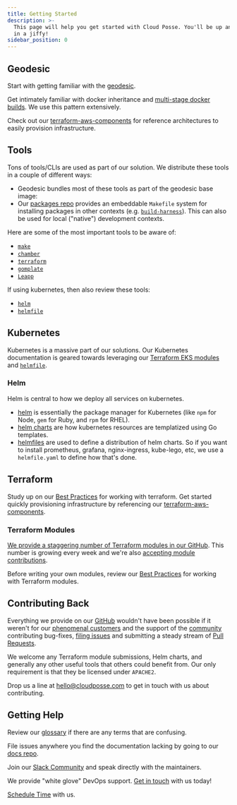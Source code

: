 ```yaml
---
title: Getting Started
description: >-
  This page will help you get started with Cloud Posse. You'll be up and running
  in a jiffy!
sidebar_position: 0
---
```


## Geodesic

Start with getting familiar with the [geodesic](/reference/tools.mdx#geodesic).

Get intimately familiar with docker inheritance and [multi-stage docker builds](/reference/best-practices/docker-best-practices.md#multi-stage-builds). We use this pattern extensively.

Check out our [terraform-aws-components](https://github.com/cloudposse/terraform-aws-components) for reference architectures to easily provision infrastructure.

## Tools

Tons of tools/CLIs are used as part of our solution. We distribute these tools in a couple of different ways:

* Geodesic bundles most of these tools as part of the geodesic base image:
* Our [packages repo](/reference/tools.mdx#packages) provides an embeddable `Makefile` system for installing packages in other contexts (e.g. [`build-harness`](/reference/tools.mdx#build-harness)). This can also be used for local ("native") development contexts.

Here are some of the most important tools to be aware of:

- [`make`](/reference/tools.mdx#make)
- [`chamber`](/reference/tools.mdx#chamber)
- [`terraform`](/reference/tools.mdx#terraform)
- [`gomplate`](/reference/tools.mdx#gomplate)
- [`Leapp`](/reference/tools.mdx#leapp)

If using kubernetes, then also review these tools:

- [`helm`](/reference/tools.mdx#helm)
- [`helmfile`](/reference/tools.mdx#helmfile)

## Kubernetes

Kubernetes is a massive part of our solutions. Our Kubernetes documentation is geared towards leveraging our [Terraform EKS modules](https://github.com/cloudposse?q=terraform-aws-eks) and [`helmfile`](reference/tools.mdx#helmfile).

### Helm

Helm is central to how we deploy all services on kubernetes.

* [helm](/reference/tools.mdx#helm) is essentially the package manager for Kubernetes (like `npm` for Node, `gem` for Ruby, and `rpm` for RHEL).
* [helm charts](https://helm.sh/docs/topics/charts/) are how kubernetes resources are templatized using Go templates.
* [helmfiles](/reference/tools.mdx#helmfile) are used to define a distribution of helm charts. So if you want to install prometheus, grafana, nginx-ingress, kube-lego, etc, we use a `helmfile.yaml` to define how that's done.

## Terraform

Study up on our [Best Practices](/reference/best-practices/terraform-best-practices.md) for working with terraform. Get started quickly provisioning infrastructure by referencing our [terraform-aws-components](https://github.com/cloudposse/terraform-aws-components).

### Terraform Modules

[We provide a staggering number of Terraform modules in our GitHub](https://github.com/cloudposse?q=&type=&language=hcl). This number is growing every week and we're also [accepting module contributions](/our-github.md#contributing).

Before writing your own modules, review our [Best Practices](/reference/best-practices/terraform-best-practices.md) for working with Terraform modules.

## Contributing Back

Everything we provide on our [GitHub](https://github.com/cloudposse/) wouldn't have been possible if it weren't for our [phenomenal customers](https://cloudposse.com/) and the support of the [community](https://cloudposse.com/slack/) contributing bug-fixes, [filing issues](https://github.com/search?q=org%3Acloudposse+type%3Aissue) and submitting a steady stream of [Pull Requests](https://github.com/search?q=org%3Acloudposse+type%3Apr).

We welcome any Terraform module submissions, Helm charts, and generally any other useful tools that others could benefit from. Our only requirement is that they be licensed under `APACHE2`.

Drop us a line at [hello@cloudposse.com](mailto:hello@cloudposse.com) to get in touch with us about contributing.

## Getting Help

Review our [glossary](/category/glossary/) if there are any terms that are confusing.

File issues anywhere you find the documentation lacking by going to our [docs repo](https://github.com/cloudposse/docs).

Join our [Slack Community](https://cloudposse.com/slack/) and speak directly with the maintainers.

We provide "white glove" DevOps support. [Get in touch](/contact-us.md) with us today!

[Schedule Time](https://calendly.com/cloudposse/) with us.
